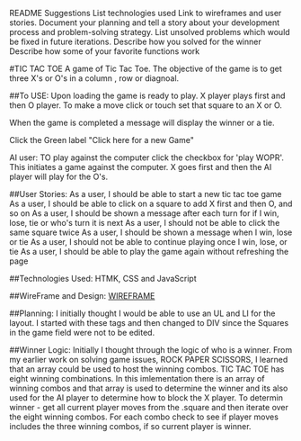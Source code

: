 README Suggestions
List technologies used
Link to wireframes and user stories.
Document your planning and tell a story about your development process and problem-solving strategy.
List unsolved problems which would be fixed in future iterations.
Describe how you solved for the winner
Describe how some of your favorite functions work

#TIC TAC TOE
A game of Tic Tac Toe. The objective of the game is to get three X's or O's in a column , row or diagnoal.

##To USE:
Upon loading the game is ready to play. X player plays first and then O player. To make a move click or touch set that square to an X or O.

When the game is completed a message will display the winner or a tie.

Click the Green label "Click here for a new Game"

AI user: TO play against the computer click the checkbox for 'play WOPR'. This initiates a game against the computer. X goes first and then the AI player will play for the O's.

##User Stories:
As a user, I should be able to start a new tic tac toe game
As a user, I should be able to click on a square to add X first and then O, and so on
As a user, I should be shown a message after each turn for if I win, lose, tie or who's turn it is next
As a user, I should not be able to click the same square twice
As a user, I should be shown a message when I win, lose or tie
As a user, I should not be able to continue playing once I win, lose, or tie
As a user, I should be able to play the game again without refreshing the page

##Technologies Used:
HTMK, CSS and JavaScript

##WireFrame and Design:
[WIREFRAME](https://ctrast.github.io/project1_tic_tac_toe/design/TIC%20TAC%20TOE.png)

##Planning:
I initially thought I would be able to use an UL and LI for the layout. I started with these tags and then changed to DIV since the Squares in the game field were not to be edited.

##Winner Logic:
Initially I thought through the logic of who is a winner. From my earlier work on solving game issues, ROCK PAPER SCISSORS, I learned that an array could be used to host the winning combos. TIC TAC TOE has eight winning combinations. In this imlementation there is an array of winning combos and that array is used to determine the winner and its also used for the AI player to determine how to block the X player.
To determin winner - get all current player moves from the .square and then iterate over the eight winning combos. For each combo check to see if player moves includes the three winning combos, if so current player is winner.
